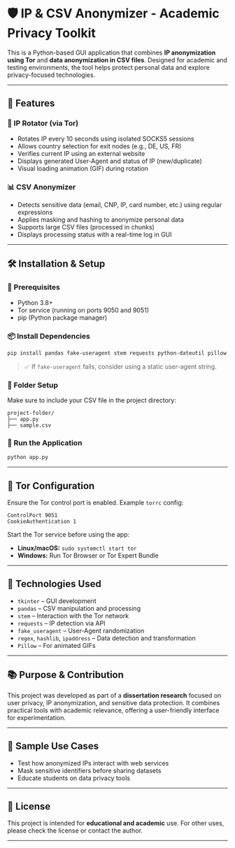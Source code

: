 # 🛡️ IP & CSV Anonymizer - Academic Privacy Toolkit

This is a Python-based GUI application that combines **IP anonymization using Tor** and **data anonymization in CSV files**. Designed for academic and testing environments, the tool helps protect personal data and explore privacy-focused technologies.

---

## 📌 Features

### 🔄 IP Rotator (via Tor)
- Rotates IP every 10 seconds using isolated SOCKS5 sessions
- Allows country selection for exit nodes (e.g., DE, US, FR)
- Verifies current IP using an external website
- Displays generated User-Agent and status of IP (new/duplicate)
- Visual loading animation (GIF) during rotation

### 📊 CSV Anonymizer
- Detects sensitive data (email, CNP, IP, card number, etc.) using regular expressions
- Applies masking and hashing to anonymize personal data
- Supports large CSV files (processed in chunks)
- Displays processing status with a real-time log in GUI

---

## 🛠️ Installation & Setup

### 🔰 Prerequisites

- Python 3.8+
- Tor service (running on ports 9050 and 9051)
- pip (Python package manager)

### 📦 Install Dependencies

```bash
pip install pandas fake-useragent stem requests python-dateutil pillow
```

> ✅ If `fake-useragent` fails, consider using a static user-agent string.

### 📁 Folder Setup

Make sure to include your CSV file in the project directory:

```
project-folder/
├── app.py
├── sample.csv
```

### 🚀 Run the Application

```bash
python app.py
```

---

## 🧅 Tor Configuration

Ensure the Tor control port is enabled. Example `torrc` config:

```
ControlPort 9051
CookieAuthentication 1
```

Start the Tor service before using the app:
- **Linux/macOS:** `sudo systemctl start tor`
- **Windows:** Run Tor Browser or Tor Expert Bundle

---

## 🔬 Technologies Used

- `tkinter` – GUI development
- `pandas` – CSV manipulation and processing
- `stem` – Interaction with the Tor network
- `requests` – IP detection via API
- `fake_useragent` – User-Agent randomization
- `regex`, `hashlib`, `ipaddress` – Data detection and transformation
- `Pillow` – For animated GIFs

---

## 📚 Purpose & Contribution

This project was developed as part of a **dissertation research** focused on user privacy, IP anonymization, and sensitive data protection. It combines practical tools with academic relevance, offering a user-friendly interface for experimentation.

---

## 🧪 Sample Use Cases

- Test how anonymized IPs interact with web services
- Mask sensitive identifiers before sharing datasets
- Educate students on data privacy tools

---

## 🤝 License

This project is intended for **educational and academic** use. For other uses, please check the license or contact the author.

---
